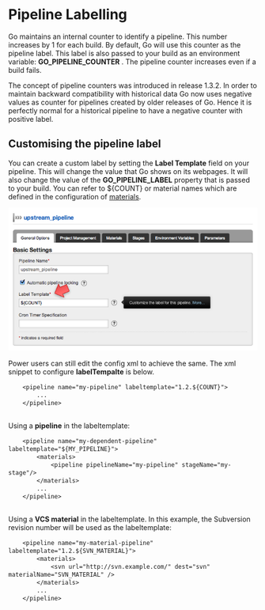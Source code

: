 # Pipeline Labelling

Go maintains an internal counter to identify a pipeline. This number increases by 1 for each build. By default, Go will use this counter as the pipeline label. This label is also passed to your build as an environment variable: **GO\_PIPELINE\_COUNTER** . The pipeline counter increases even if a build fails.

The concept of pipeline counters was introduced in release 1.3.2. In order to maintain backward compatibility with historical data Go now uses negative values as counter for pipelines created by older releases of Go. Hence it is perfectly normal for a historical pipeline to have a negative counter with positive label.

## Customising the pipeline label

You can create a custom label by setting the **Label Template** field on your pipeline. This will change the value that Go shows on its webpages. It will also change the value of the **GO\_PIPELINE\_LABEL** property that is passed to your build. You can refer to ${COUNT} or material names which are defined in the configuration of [materials](configuration_reference.html#svn).

![](../resources/images/cruise/admin/pipeline_labelling.png)

Power users can still edit the config xml to achieve the same. The xml snippet to configure **labelTempalte** is below.

``` {.code}
    <pipeline name="my-pipeline" labeltemplate="1.2.${COUNT}">
        ...
    </pipeline>
        
```

Using a **pipeline** in the labeltemplate:

``` {.code}
    <pipeline name="my-dependent-pipeline" labeltemplate="${MY_PIPELINE}">
        <materials>
            <pipeline pipelineName="my-pipeline" stageName="my-stage"/>
        </materials>
        ...
    </pipeline>
        
```

Using a **VCS material** in the labeltemplate. In this example, the Subversion revision number will be used as the labeltemplate:

``` {.code}
    <pipeline name="my-material-pipeline" labeltemplate="1.2.${SVN_MATERIAL}">
        <materials>
            <svn url="http://svn.example.com/" dest="svn" materialName="SVN_MATERIAL" />
        </materials>
        ...
    </pipeline>
        
```